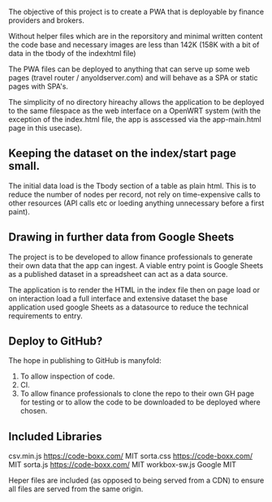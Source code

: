The objective of this project is to create a PWA that is deployable by finance providers and brokers.

Without helper files which are in the reporsitory and minimal written content the code base and necessary images are less than 142K (158K with a bit of data in the tbody of the indexhtml file)

The PWA files can be deployed to anything that can serve up some web pages (travel router / anyoldserver.com) and will behave as a SPA or static pages with SPA's.

The simplicity of no directory hireachy allows the application to be deployed to the same filespace as the web interface on a OpenWRT system (with the exception of the index.html file, the app is asscessed via the app-main.html page in this usecase).

Keeping the dataset on the index/start page small.
--------------------------------------------------
The initial data load is the Tbody section of a table as plain html. This is to reduce the number of nodes per record, not rely on time-expensive calls to other resources (API calls etc or loeding anything unnecessary before a first paint).


Drawing in further data from Google Sheets
------------------------------------------
The project is to be developed to allow finance professionals to generate their own data that the app can ingest. A viable entry point is Google Sheets as a published dataset in a spreadsheet can act as a data source.

The application is to render the HTML in the index file then on page load or on interaction load a full interface and extensive dataset the base application used google Sheets as a datasource to reduce the technical requirements to entry.



Deploy to GitHub?
-----------------
The hope in publishing to GitHub is manyfold:

1) To allow inspection of code.
2) CI.
3) To allow finance professionals to clone the repo to their own GH page for testing or to allow the code to be downloaded to be deployed where chosen.



Included Libraries
------------------
csv.min.js          https://code-boxx.com/ MIT
sorta.css           https://code-boxx.com/ MIT
sorta.js            https://code-boxx.com/ MIT
workbox-sw.js       Google                 MIT



Heper files are included (as opposed to being served from a CDN) to ensure all files are served from the same origin.
